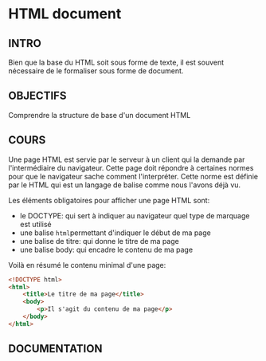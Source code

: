 # HTML document

## INTRO

Bien que la base du HTML soit sous forme de texte, il est souvent nécessaire de
le formaliser sous forme de document.

## OBJECTIFS

Comprendre la structure de base d'un document HTML

## COURS

Une page HTML est servie par le serveur à un client qui la demande par l'intermédiaire du navigateur.
Cette page doit répondre à certaines normes pour que le navigateur sache comment l'interpréter.
Cette norme est définie par le HTML qui est un langage de balise comme nous l'avons déjà vu.

Les éléments obligatoires pour afficher une page HTML sont:

* le DOCTYPE: qui sert à indiquer au navigateur quel type de marquage est utilisé
* une balise `html`permettant d'indiquer le début de ma page
* une balise de titre: qui donne le titre de ma page
* une balise body: qui encadre le contenu de ma page

Voilà en résumé le contenu minimal d'une page:

```html
<!DOCTYPE html>
<html>
    <title>Le titre de ma page</title>
    <body>
        <p>Il s'agit du contenu de ma page</p>
    </body>
</html>
```

## DOCUMENTATION

